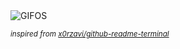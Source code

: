 <div align="justify">
<picture>
    <source media="(prefers-color-scheme: dark)" srcset="https://i.ibb.co/v6q6XhY8/output-gif.gif">
    <source media="(prefers-color-scheme: light)" srcset="https://i.ibb.co/v6q6XhY8/output-gif.gif">
    <img alt="GIFOS" src="https://i.ibb.co/v6q6XhY8/output-gif.gif">
</picture>

<sub><i>inspired from [x0rzavi/github-readme-terminal](https://github.com/x0rzavi/github-readme-terminal)</i></sub>

</div>

<!-- Image deletion URL: https://ibb.co/0R2RsKt3/fabf112a0bdd20d55e0387708b02047b -->